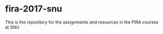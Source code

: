 # fira-2017-snu
This is the repository for the assignments and resources in the FIRA courses at SNU
